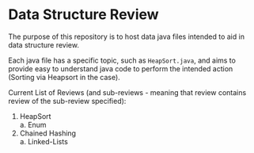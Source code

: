 # Data Structure Review

The purpose of this repository is to host data java files intended to aid in data structure review.

Each java file has a specific topic, such as `HeapSort.java`, and aims to provide easy to understand java code to perform the
intended action (Sorting via Heapsort in the case).


Current List of Reviews (and sub-reviews - meaning that review contains review of the sub-review specified):
1. HeapSort  
a. Enum
3. Chained Hashing  
  a. Linked-Lists
